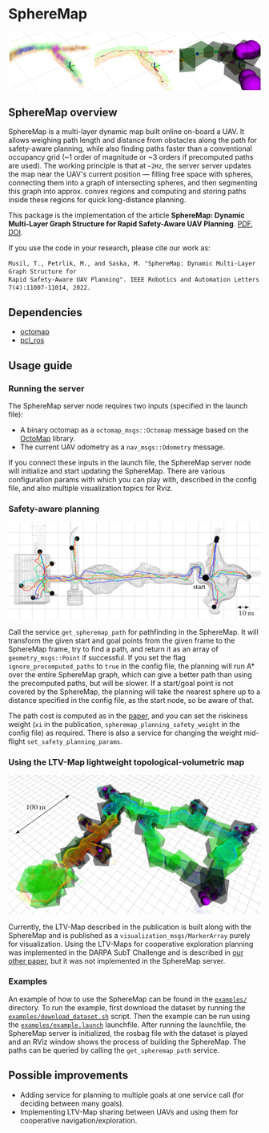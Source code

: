 # SphereMap

![](.fig/spheremap.png)

## SphereMap overview

SphereMap is a multi-layer dynamic map built online on-board a UAV. 
It allows weighing path length and distance from obstacles along the path for safety-aware planning, while also finding paths faster than a conventional occupancy grid (~1 order of magnitude or ~3 orders if precomputed paths are used).
The working principle is that at `~2Hz`, the server server updates the map near the UAV's current position — filling free space with spheres, connecting them into a graph of intersecting spheres, and then segmenting this graph into approx. convex regions and computing and storing paths inside these regions for quick long-distance planning.

This package is the implementation of the article **SphereMap: Dynamic Multi-Layer Graph Structure for Rapid Safety-Aware UAV Planning**. [PDF](https://arxiv.org/pdf/2302.01833.pdf), [DOI](http://dx.doi.org/10.1109/LRA.2022.3195194).

If you use the code in your research, please cite our work as:

```
Musil, T., Petrlik, M., and Saska, M. "SphereMap: Dynamic Multi-Layer Graph Structure for 
Rapid Safety-Aware UAV Planning". IEEE Robotics and Automation Letters 7(4):11007-11014, 2022. 
```

## Dependencies

* [octomap](https://octomap.github.io/)
* [pcl_ros](http://wiki.ros.org/pcl_ros)

## Usage guide

### Running the server

The SphereMap server node requires two inputs (specified in the launch file): 

* A binary octomap as a `octomap_msgs::Octomap` message based on the [OctoMap](https://octomap.github.io/) library.
* The current UAV odometry as a `nav_msgs::Odometry` message.
 
If you connect these inputs in the launch file, the SphereMap server node will initialize and start updating the SphereMap. 
There are various configuration params with which you can play with, described in the config file, and also multiple visualization topics for Rviz.

### Safety-aware planning

![](.fig/multi_goal.png)

Call the service `get_spheremap_path` for pathfinding in the SphereMap. 
It will transform the given start and goal points from the given frame to the SphereMap frame, try to find a path, and return it as an array of `geometry_msgs::Point` if successful.
If you set the flag `ignore_precomputed_paths` to `true` in the config file, the planning will run A* over the entire SphereMap graph, which can give a better path than using the precomputed paths, but will be slower.
If a start/goal point is not covered by the SphereMap, the planning will take the nearest sphere up to a distance specified in the config file, as the start node, so be aware of that.

The path cost is computed as in the [paper](https://arxiv.org/pdf/2302.01833.pdf), and you can set the riskiness weight (`xi` in the publication, `spheremap_planning_safety_weight` in the config file) as required. 
There is also a service for changing the weight mid-flight `set_safety_planning_params`.

### Using the LTV-Map lightweight topological-volumetric map

![](.fig/ltvmap.png)

Currently, the LTV-Map described in the publication is built along with the SphereMap and is published as a `visualization_msgs/MarkerArray` purely for visualization. Using the LTV-Maps for cooperative exploration planning was implemented in the DARPA SubT Challenge and is described in [our other paper](https://arxiv.org/abs/2206.08185), but it was not implemented in the SphereMap server.

### Examples

An example of how to use the SphereMap can be found in the [`examples/`](https://github.com/ctu-mrs/spheremap/tree/master/examples) directory.
To run the example, first download the dataset by running the [`examples/download_dataset.sh`](https://github.com/ctu-mrs/spheremap/tree/master/examples/download_dataset.sh) script.
Then the example can be run using the [`examples/example.launch`](https://github.com/ctu-mrs/spheremap/tree/master/example.launch) launchfile.
After running the launchfile, the SphereMap server is initialized, the rosbag file with the dataset is played and an RViz window shows the process of building the SphereMap.
The paths can be queried by calling the `get_spheremap_path` service.


## Possible improvements

* Adding service for planning to multiple goals at one service call (for deciding between many goals).
* Implementing LTV-Map sharing between UAVs and using them for cooperative navigation/exploration.
